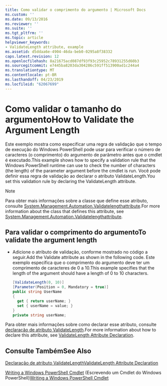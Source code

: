 ```yaml
---
title: Como validar o comprimento do argumento | Microsoft Docs
ms.custom: ''
ms.date: 09/13/2016
ms.reviewer: ''
ms.suite: ''
ms.tgt_pltfrm: ''
ms.topic: article
helpviewer_keywords:
- ValidateLength attribute, example
ms.assetid: d5ddaa6e-4904-46da-beb0-0295a8f38332
caps.latest.revision: 12
ms.openlocfilehash: 8a21675acd087df93f93c25952c78931255d60b3
ms.sourcegitcommit: e7445ba8203da304286c591ff513900ad1c244a4
ms.translationtype: MT
ms.contentlocale: pt-BR
ms.lasthandoff: 04/23/2019
ms.locfileid: "62067699"
---
```

# <a name="how-to-validate-the-argument-length"></a><span data-ttu-id="5992d-102">Como validar o tamanho do argumento</span><span class="sxs-lookup"><span data-stu-id="5992d-102">How to Validate the Argument Length</span></span>

<span data-ttu-id="5992d-103">Este exemplo mostra como especificar uma regra de validação que o tempo de execução do Windows PowerShell pode usar para verificar o número de caracteres (o comprimento) do argumento de parâmetro antes que o cmdlet é executado.</span><span class="sxs-lookup"><span data-stu-id="5992d-103">This example shows how to specify a validation rule that the Windows PowerShell runtime can use to check the number of characters (the length) of the parameter argument before the cmdlet is run.</span></span> <span data-ttu-id="5992d-104">Você pode definir essa regra de validação ao declarar o atributo ValidateLength.</span><span class="sxs-lookup"><span data-stu-id="5992d-104">You set this validation rule by declaring the ValidateLength attribute.</span></span>

> [!NOTE]
> <span data-ttu-id="5992d-105">Para obter mais informações sobre a classe que define esse atributo, consulte [System.Management.Automation.Validatelengthattribute](/dotnet/api/System.Management.Automation.ValidateLengthAttribute).</span><span class="sxs-lookup"><span data-stu-id="5992d-105">For more information about the class that defines this attribute, see [System.Management.Automation.Validatelengthattribute](/dotnet/api/System.Management.Automation.ValidateLengthAttribute).</span></span>

## <a name="to-validate-the-argument-length"></a><span data-ttu-id="5992d-106">Para validar o comprimento do argumento</span><span class="sxs-lookup"><span data-stu-id="5992d-106">To validate the argument length</span></span>

- <span data-ttu-id="5992d-107">Adicione o atributo de validação, conforme mostrado no código a seguir.</span><span class="sxs-lookup"><span data-stu-id="5992d-107">Add the Validate attribute as shown in the following code.</span></span> <span data-ttu-id="5992d-108">Este exemplo especifica que o comprimento do argumento deve ter um comprimento de caracteres de 0 a 10.</span><span class="sxs-lookup"><span data-stu-id="5992d-108">This example specifies that the length of the argument should have a length of 0 to 10 characters.</span></span>

    ```csharp
    [ValidateLength(0, 10)]
    [Parameter(Position = 0, Mandatory = true)]
    public string UserName
    {
      get { return userName; }
      set { userName = value; }
    }
    private string userName;
    ```

<span data-ttu-id="5992d-109">Para obter mais informações sobre como declarar esse atributo, consulte [declaração de atributo ValidateLength](./validatelength-attribute-declaration.md).</span><span class="sxs-lookup"><span data-stu-id="5992d-109">For more information about how to declare this attribute, see [ValidateLength Attribute Declaration](./validatelength-attribute-declaration.md).</span></span>

## <a name="see-also"></a><span data-ttu-id="5992d-110">Consulte Também</span><span class="sxs-lookup"><span data-stu-id="5992d-110">See Also</span></span>

[<span data-ttu-id="5992d-111">Declaração de atributo ValidateLength</span><span class="sxs-lookup"><span data-stu-id="5992d-111">ValidateLength Attribute Declaration</span></span>](./validatelength-attribute-declaration.md)

<span data-ttu-id="5992d-112">[Writing a Windows PowerShell Cmdlet](./writing-a-windows-powershell-cmdlet.md) (Escrevendo um Cmdlet do Windows PowerShell)</span><span class="sxs-lookup"><span data-stu-id="5992d-112">[Writing a Windows PowerShell Cmdlet](./writing-a-windows-powershell-cmdlet.md)</span></span>
